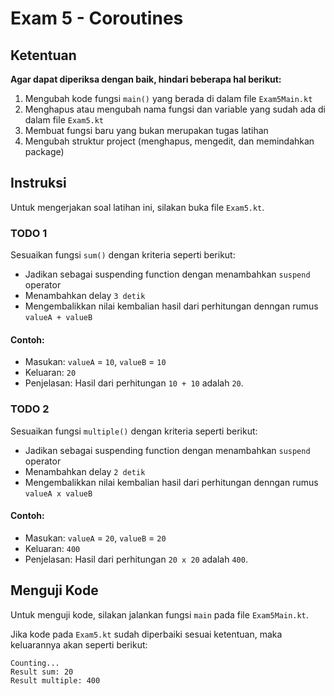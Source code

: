 # Exam 5 - Coroutines

## Ketentuan

**Agar dapat diperiksa dengan baik, hindari beberapa hal berikut:**

1. Mengubah kode fungsi `main()` yang berada di dalam file `Exam5Main.kt`
2. Menghapus atau mengubah nama fungsi dan variable yang sudah ada di dalam file `Exam5.kt`
3. Membuat fungsi baru yang bukan merupakan tugas latihan
4. Mengubah struktur project (menghapus, mengedit, dan memindahkan package)

## Instruksi

Untuk mengerjakan soal latihan ini, silakan buka file `Exam5.kt`.

### TODO 1

Sesuaikan fungsi `sum()` dengan kriteria seperti berikut:

- Jadikan sebagai suspending function dengan menambahkan `suspend` operator
- Menambahkan delay `3 detik`
- Mengembalikkan nilai kembalian hasil dari perhitungan denngan rumus `valueA + valueB`

#### Contoh:

- Masukan: `valueA` = `10`, `valueB` = `10`
- Keluaran: `20`
- Penjelasan: Hasil dari perhitungan `10 + 10` adalah `20`.

### TODO 2

Sesuaikan fungsi `multiple()` dengan kriteria seperti berikut:

- Jadikan sebagai suspending function dengan menambahkan `suspend` operator
- Menambahkan delay `2 detik`
- Mengembalikkan nilai kembalian hasil dari perhitungan denngan rumus `valueA x valueB`

#### Contoh:

- Masukan: `valueA` = `20`, `valueB` = `20`
- Keluaran: `400`
- Penjelasan: Hasil dari perhitungan `20 x 20` adalah `400`.

## Menguji Kode

Untuk menguji kode, silakan jalankan fungsi `main` pada file `Exam5Main.kt`.

Jika kode pada `Exam5.kt` sudah diperbaiki sesuai ketentuan, maka keluarannya akan seperti berikut:

```
Counting...
Result sum: 20
Result multiple: 400
```